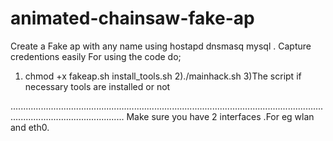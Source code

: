 # animated-chainsaw-fake-ap
Create a Fake ap with any name using hostapd dnsmasq mysql . Capture credentions easily 
For using the code do;

1)  chmod +x fakeap.sh install_tools.sh
2)./mainhack.sh
3)The script if necessary tools are installed or not 

.........................................................................................................................................................................
Make sure you have 2 interfaces .For eg wlan and eth0.
